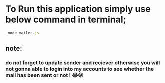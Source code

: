 # To Run this application simply use below command in terminal;

```javascript
 node mailer.js
```

## note:

### do not forget to update sender and reciever otherwise you will not gonna able to login into my accounts to see whether the mail has been sent or not ! 😂😜

